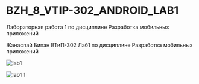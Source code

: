 # BZH_8_VTIP-302_ANDROID_LAB1
Лабораторная работа 1 по дисциплине Разработка мобильных приложений

Жанаспай Бипан ВТиП-302 Лаб1 по дисциплине Разработка мобильных приложений

![lab1](https://user-images.githubusercontent.com/71000401/195000912-98a4113e-55ca-4930-af08-c8d765590ecd.PNG)


![lab1 1](https://user-images.githubusercontent.com/71000401/195000927-fd3b5126-4ece-4483-828e-8947ae43bdce.PNG)


